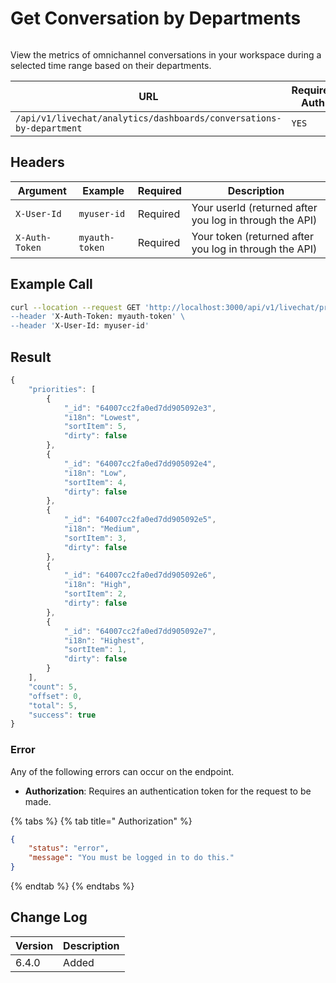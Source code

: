 # Get Conversation by Departments

<figure><img src="../../../../../../../.gitbook/assets/enterprise.jpg" alt=""><figcaption></figcaption></figure>

View the metrics of omnichannel conversations in your workspace during a selected time range based on their departments.&#x20;

| URL                                                                 | Requires Auth | HTTP Method |
| ------------------------------------------------------------------- | ------------- | ----------- |
| `/api/v1/livechat/analytics/dashboards/conversations-by-department` | `YES`         | `GET`       |

## Headers

| Argument       | Example        | Required | Description                                             |
| -------------- | -------------- | -------- | ------------------------------------------------------- |
| `X-User-Id`    | `myuser-id`    | Required | Your userId (returned after you log in through the API) |
| `X-Auth-Token` | `myauth-token` | Required | Your token (returned after you log in through the API)  |

## Example Call

```bash
curl --location --request GET 'http://localhost:3000/api/v1/livechat/priorities\
--header 'X-Auth-Token: myauth-token' \
--header 'X-User-Id: myuser-id'
```

## Result

```javascript
{
    "priorities": [
        {
            "_id": "64007cc2fa0ed7dd905092e3",
            "i18n": "Lowest",
            "sortItem": 5,
            "dirty": false
        },
        {
            "_id": "64007cc2fa0ed7dd905092e4",
            "i18n": "Low",
            "sortItem": 4,
            "dirty": false
        },
        {
            "_id": "64007cc2fa0ed7dd905092e5",
            "i18n": "Medium",
            "sortItem": 3,
            "dirty": false
        },
        {
            "_id": "64007cc2fa0ed7dd905092e6",
            "i18n": "High",
            "sortItem": 2,
            "dirty": false
        },
        {
            "_id": "64007cc2fa0ed7dd905092e7",
            "i18n": "Highest",
            "sortItem": 1,
            "dirty": false
        }
    ],
    "count": 5,
    "offset": 0,
    "total": 5,
    "success": true
}
```

### Error

Any of the following errors can occur on the endpoint.

* **Authorization**: Requires an authentication token for the request to be made.

{% tabs %}
{% tab title=" Authorization" %}
```json
{
    "status": "error",
    "message": "You must be logged in to do this."
}
```
{% endtab %}
{% endtabs %}

## Change Log

| Version | Description |
| ------- | ----------- |
| 6.4.0   | Added       |
